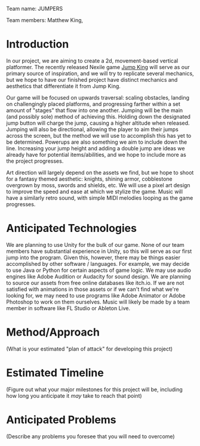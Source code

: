 Team name: JUMPERS

Team members: Matthew King,

# Introduction

In our project, we are aiming to create a 2d, movement-based vertical platformer. The recently released Nexile game [Jump King](https://nexile.se/jump-king/) will serve as our primary source of inspiration, and we will try to replicate several mechanics, but we hope to have our finished project have distinct mechanics and aesthetics that differentiate it from Jump King.

Our game will be focused on upwards traversal: scaling obstacles, landing on challengingly placed platforms, and progressing farther within a set amount of "stages" that flow into one another. Jumping will be the main (and possibly sole) method of achieving this. Holding down the designated jump button will charge the jump, causing a higher altitude when released. Jumping will also be directional, allowing the player to aim their jumps across the screen, but the method we will use to accomplish this has yet to be determined. Powerups are also something we aim to include down the line. Increasing your jump height and adding a double jump are ideas we already have for potential items/abilities, and we hope to include more as the project progresses. 

Art direction will largely depend on the assets we find, but we hope to shoot for a fantasy themed aesthetic: knights, shining armor, cobblestone overgrown by moss, swords and shields, etc. We will use a pixel art design to improve the speed and ease at which we stylize the game. Music will have a similarly retro sound, with simple MIDI melodies looping as the game progresses.

# Anticipated Technologies

We are planning to use Unity for the bulk of our game. None of our team members have substantial experience in Unity, so this will serve as our first jump into the program. Given this, however, there may be things easier accomplished by other software / languages. For example, we may decide to use Java or Python for certain aspects of game logic. We may use audio engines like Adobe Audition or Audacity for sound design. We are planning to source our assets from free online databases like itch.io. If we are not satisfied with animations in those assets or if we can't find what we're looking for, we may need to use programs like Adobe Animator or Adobe Photoshop to work on them ourselves. Music will likely be made by a team member in software like FL Studio or Ableton Live.   

# Method/Approach

(What is your estimated "plan of attack" for developing this project)

# Estimated Timeline

(Figure out what your major milestones for this project will be, including how long you anticipate it *may* take to reach that point)

# Anticipated Problems

(Describe any problems you foresee that you will need to overcome)
